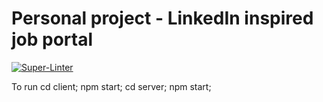 # Personal project - LinkedIn inspired job portal

[![Super-Linter](https://github.com/<OWNER>/<REPOSITORY>/actions/workflows/<WORKFLOW_FILE_NAME>/badge.svg)](https://github.com/marketplace/actions/super-linter)

To run
cd client; npm start;
cd server; npm start;

